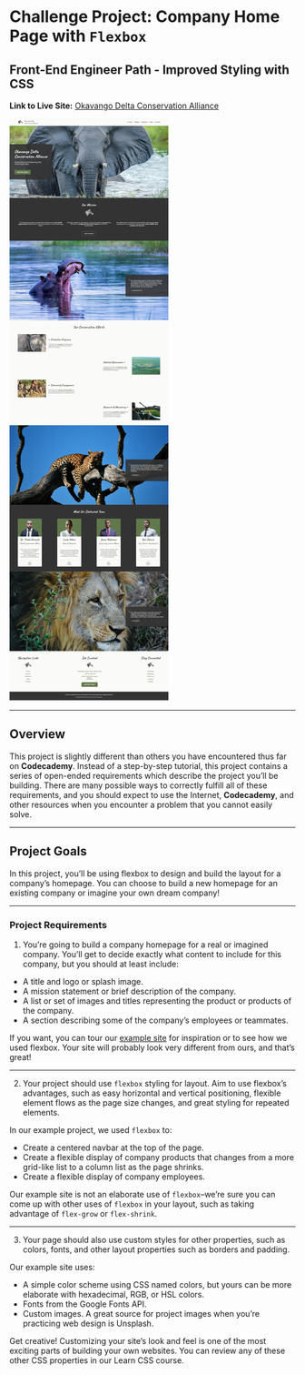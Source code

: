 # Challenge Project: Company Home Page with `Flexbox`

## Front-End Engineer Path - Improved Styling with CSS

**Link to Live Site:** [Okavango Delta Conservation Alliance]()

![Screenshot of Okavango Delta Conservation Alliance](./images/background/website-screenshot.jpg)

____

## Overview

​This project is slightly different than others you have encountered thus far on **Codecademy**. Instead of a step-by-step tutorial, this project contains a series of open-ended requirements which describe the project you’ll be building. There are many possible ways to correctly fulfill all of these requirements, and you should expect to use the Internet, **Codecademy**, and other resources when you encounter a problem that you cannot easily solve.​

___

## Project Goals
In this project, you’ll be using flexbox to design and build the layout for a company’s homepage. You can choose to build a new homepage for an existing company or imagine your own dream company!​

___

### Project Requirements

1. You’re going to build a company homepage for a real or imagined company. You’ll get to decide exactly what content to include for this company, but you should at least include:

  - A title and logo or splash image.
  - A mission statement or brief description of the company.
  - A list or set of images and titles representing the product or products of the company.
  - A section describing some of the company’s employees or teammates.

If you want, you can tour our [example site](https://content.codecademy.com/PRO/independent-practice-projects/flexbox-business-site/example-site/index.html?_gl=1*pfhci9*_gcl_aw*R0NMLjE3MjExMTU5MDEuQ2p3S0NBand0TmkwQmhBMUVpd0FXWmFBTkhjSnBIQnJBZEd1dGVPUG5laFpwaVdjaXhUcmJYSXkwS3VXTTE0RVV6Y2RodnhrbmwtaHZSb0N1X0lRQXZEX0J3RQ..*_gcl_au*MTU4MDYwOTc5MC4xNzIwNjA0ODU4*_ga*MTc4MTczMjIzMC4xNzIxMTE1MTc5*_ga_3LRZM6TM9L*MTcyMzE5OTM4OS40MS4wLjE3MjMxOTkzODkuNjAuMC4w) for inspiration or to see how we used flexbox. Your site will probably look very different from ours, and that’s great!

___

2. Your project should use `flexbox` styling for layout. Aim to use flexbox’s advantages, such as easy horizontal and vertical positioning, flexible element flows as the page size changes, and great styling for repeated elements.

In our example project, we used `flexbox` to:

  - Create a centered navbar at the top of the page.
  - Create a flexible display of company products that changes from a more grid-like list to a column list as the page shrinks.
  - Create a flexible display of company employees.

Our example site is not an elaborate use of `flexbox`–we’re sure you can come up with other uses of `flexbox` in your layout, such as taking advantage of `flex-grow` or `flex-shrink`.

___

3. Your page should also use custom styles for other properties, such as colors, fonts, and other layout properties such as borders and padding.

Our example site uses:

  - A simple color scheme using CSS named colors, but yours can be more elaborate with hexadecimal, RGB, or HSL colors.
  - Fonts from the Google Fonts API.
  - Custom images. A great source for project images when you’re practicing web design is Unsplash.

Get creative! Customizing your site’s look and feel is one of the most exciting parts of building your own websites. You can review any of these other CSS properties in our Learn CSS course.